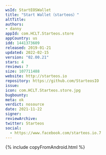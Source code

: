 ```yaml
---
wsId: StartEOSWallet
title: "Start Wallet（starteos）"
altTitle: 
authors:
- danny
appId: com.HCLT.Starteos.store
appCountry: us
idd: 1441373609
released: 2019-01-21
updated: 2022-02-15
version: "02.00.21"
stars: 4
reviews: 7
size: 107711488
website: http://starteos.io
repository: https://github.com/StarteosIO
issue: 
icon: com.HCLT.Starteos.store.jpg
bugbounty: 
meta: ok
verdict: nosource
date: 2021-11-22
signer: 
reviewArchive:
twitter: Starteos
social:
  - https://www.facebook.com/starteos.io.7
---
```


{% include copyFromAndroid.html %}
